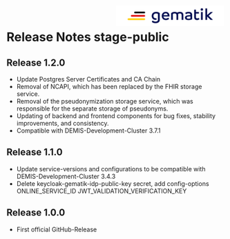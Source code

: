 <img align="right" width="250" height="47" src="media/Gematik_Logo_Flag.png"/> <br/>

# Release Notes stage-public

## Release 1.2.0
- Update Postgres Server Certificates and CA Chain
- Removal of NCAPI, which has been replaced by the FHIR storage service.
- Removal of the pseudonymization storage service, which was responsible for the separate storage of pseudonyms.
- Updating of backend and frontend components for bug fixes, stability improvements, and consistency.
- Compatible with DEMIS-Development-Cluster 3.7.1

## Release 1.1.0
- Update service-versions and configurations to be compatible with DEMIS-Development-Cluster 3.4.3
- Delete keycloak-gematik-idp-public-key secret, add config-options ONLINE_SERVICE_ID JWT_VALIDATION_VERIFICATION_KEY

## Release 1.0.0
- First official GitHub-Release
